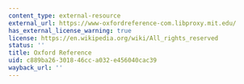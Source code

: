 ```yaml
---
content_type: external-resource
external_url: https://www-oxfordreference-com.libproxy.mit.edu/
has_external_license_warning: true
license: https://en.wikipedia.org/wiki/All_rights_reserved
status: ''
title: Oxford Reference
uid: c889ba26-3018-46cc-a032-e456040cac39
wayback_url: ''
---
```

